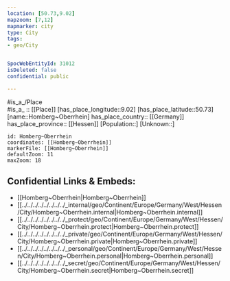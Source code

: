 ```yaml
---
location: [50.73,9.02] 
mapzoom: [7,12] 
mapmarker: city 
type: City
tags:
- geo/City


SpocWebEntityId: 31012
isDeleted: false
confidential: public

---
```

#is_a_/Place  
#is_a_ :: [[Place]] 
[has_place_longitude::9.02] 
[has_place_latitude::50.73] 
[name::Homberg~Oberrhein] 
has_place_country:: [[Germany]]  
has_place_province:: [[Hessen]] 
[Population::] 
[Unknown::] 


```leaflet
id: Homberg~Oberrhein
coordinates: [[Homberg~Oberrhein]] 
markerFile: [[Homberg~Oberrhein]] 
defaultZoom: 11 
maxZoom: 18
```


## Confidential Links & Embeds: 
- [[Homberg~Oberrhein|Homberg~Oberrhein]]  
- [[../../../../../../../../_internal/geo/Continent/Europe/Germany/West/Hessen/City/Homberg~Oberrhein.internal|Homberg~Oberrhein.internal]] 
- [[../../../../../../../../_protect/geo/Continent/Europe/Germany/West/Hessen/City/Homberg~Oberrhein.protect|Homberg~Oberrhein.protect]] 
- [[../../../../../../../../_private/geo/Continent/Europe/Germany/West/Hessen/City/Homberg~Oberrhein.private|Homberg~Oberrhein.private]] 
- [[../../../../../../../../_personal/geo/Continent/Europe/Germany/West/Hessen/City/Homberg~Oberrhein.personal|Homberg~Oberrhein.personal]] 
- [[../../../../../../../../_secret/geo/Continent/Europe/Germany/West/Hessen/City/Homberg~Oberrhein.secret|Homberg~Oberrhein.secret]] 

